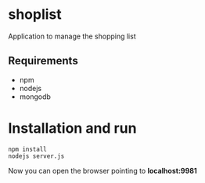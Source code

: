 # shoplist
Application to manage the shopping list

## Requirements

* npm
* nodejs
* mongodb


# Installation and run
```
npm install
nodejs server.js
``` 
Now you can open the browser pointing to **localhost:9981**
